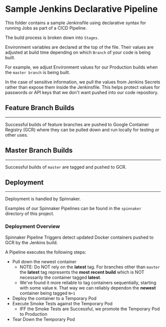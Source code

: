 # Sample Jenkins Declarative Pipeline
This folder contains a sample Jenkinsfile using declarative syntax for running Jobs as part of a CICD Pipeline.

The build process is broken down into `Stages`.

Environment variables are declared at the top of the file. Their values are adjusted at build time depending on which `Branch` of your code is being built.

For example, we adjust Environment values for our Production builds when the `master branch` is being built.

In the case of sensitive information, we pull the values from Jenkins Secrets rather than expose them inside the Jenkinsfile. This helps protect values for passwords or API keys that we don't want pushed into our code repository.

## Feature Branch Builds ##
---
Successful builds of feature branches are pushed to Google Container Registry (GCR) where they can be pulled down and run locally for testing or other uses.


## Master Branch Builds ##
---
Successful builds of `master` are tagged and pushed to GCR.

## Deployment ##
---
Deployment is handled by Spinnaker.

Examples of our Spinnaker Pipelines can be found in the `spinnaker` directory of this project.

### Deployment Overview ###
Spinnaker Pipeline Triggers detect updated Docker containers pushed to GCR by the Jenkins build.

A Pipeline executes the following steps:
* Pull down the newest container
    * NOTE: Do NOT rely on the __latest__ tag. For branches other than `master` the __latest__ tag represents the __most recent build__ which is NOT necessarily the container tagged __latest__.
    * We've found it more reliable to tag containers sequentially, starting with some value `N`. That way we can reliably dependon the __newest__ container being tagged `N+1`
* Deploy the container to a Temporary Pod
* Execute Smoke Tests against the Temporary Pod
    * IFF the Smoke Tests are Successful, we promote the Temporary Pod to Production
* Tear Down the Temporary Pod